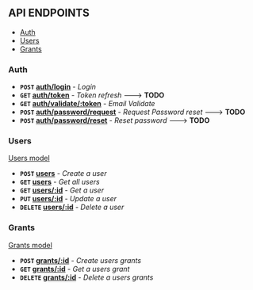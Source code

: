 ## API ENDPOINTS

* [Auth](#auth)
* [Users](#users)
* [Grants](#grants)

### Auth

- **<code>POST</code> [auth/login](./documentation/auth/POST_login.md)** - _Login_
- **<code>GET</code> [auth/token](./documentation/auth/GET_token.md)** - _Token refresh_  ---> **TODO**
- **<code>GET</code> [auth/validate/:token](./documentation/auth/GET_email.md)** - _Email Validate_
- **<code>POST</code> [auth/password/request](./documentation/auth/POST_email_request.md)** - _Request Password reset_  ---> **TODO**
- **<code>POST</code> [auth/password/reset](./documentation/auth/POST_email_reset.md)** - _Reset password_  ---> **TODO**

### Users

[Users model](./documentation/users/users.model.json)

- **<code>POST</code> [users](./documentation/users/POST_user.md)** - _Create a user_
- **<code>GET</code> [users](./documentation/users/GET_users.md)** - _Get all users_
- **<code>GET</code> [users/:id](./documentation/user/GET_user.md)** - _Get a user_
- **<code>PUT</code> [users/:id](./documentation/user/PUT_user.md)** - _Update a user_
- **<code>DELETE</code> [users/:id](./documentation/user/DELETE_user.md)** - _Delete a user_

### Grants

[Grants model](./documentation/grants/grants.model.json)

- **<code>POST</code> [grants/:id](./documentation/grants/POST_grant.md)** - _Create users grants_
- **<code>GET</code> [grants/:id](./documentation/grants/GET_grant.md)** - _Get a users grant_
- **<code>DELETE</code> [grants/:id](./documentation/grants/DELETE_grant.md)** - _Delete a users grants_